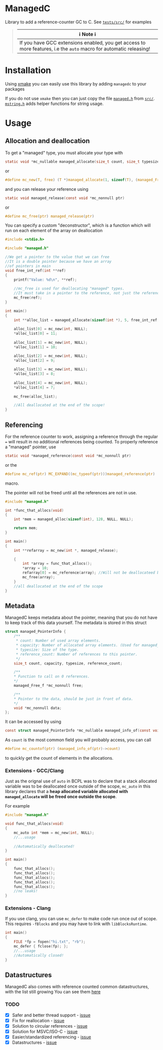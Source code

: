 # ManagedC

Library to add a reference-counter GC to C. See [`tests/src/`](tests/src) for examples

> |ℹ️ Note ℹ️        |
> |-----------------|
> | If you have GCC extensions enabled, you get access to more features, i.e the `auto` macro for automatic releasing! |    


# Installation

Using [xmake](https://xmake.io) you can easily use this library by adding `managedc` to your packages

If you do not use `xmake` then you can just copy the file [`managed.h`](src/managed.h) from [`src/`](src/). [`mstring.h`](src/managed/mstring.h) adds helper functions for string usage.

# Usage

## Allocation and deallocation


To get a "managed" type, you must allocate your type with 
```c
static void *mc_nullable managed_allocate(size_t count, size_t typesize, void (*mc_nullable)(void *mc_nonnull) free, const void *mc_nullable data)
````
or
```c
#define mc_new(T, free) (T *)managed_allocate(1, sizeof(T), (managed_Free_f *)free, NULL)
```

and you can release your reference using
```c
static void managed_release(const void *mc_nonnull ptr)
```
or
```c
#define mc_free(ptr) managed_release(ptr)
```

You can specify a custom "deconstructor", which is a function which will run on each element of the array on deallocation

```c
#include <stdio.h>

#include "managed.h"

//We get a pointer to the value that we can free
//It is a double pointer because we have an array 
//of pointers in main
void free_int_ref(int **ref)
{
    printf("Value: %d\n", **ref);
    
    //mc_free is used for deallocating "managed" types.
    //It must take in a pointer to the reference, not just the reference
    mc_free(ref);
}

int main()
{
    int **alloc_list = managed_allocate(sizeof(int *), 5, free_int_ref, NULL); 
    
    alloc_list[0] = mc_new(int, NULL);
    *alloc_list[0] = 11;
    
    alloc_list[1] = mc_new(int, NULL);
    *alloc_list[1] = 10;

    alloc_list[2] = mc_new(int, NULL);
    *alloc_list[2] = 9;
    
    alloc_list[3] = mc_new(int, NULL);
    *alloc_list[3] = 8;
    
    alloc_list[4] = mc_new(int, NULL);
    *alloc_list[4] = 7;
    
    mc_free(alloc_list);

    //All deallocated at the end of the scope!
}
```

## Referencing

For the reference counter to work, assigning a reference through the regular `=` will result in no additional references being counted. To properly reference a "managed" pointer, use
```c
static void *managed_reference(const void *mc_nonnull ptr)
```
or the
```c
#define mc_ref(ptr) MC_EXPAND((mc_typeof(ptr)))managed_reference(ptr)
```
macro.

The pointer will not be freed until all the references are not in use.

```c
#include "managed.h"

int *func_that_allocs(void)
{
    int *mem = managed_alloc(sizeof(int), 128, NULL, NULL);

    return mem;
}

int main()
{
    int **refarray = mc_new(int *, managed_release);

    {
        int *array = func_that_allocs();
        *array = 10;
        refarray[0] = mc_reference(array); //Will not be deallocateed because we got a reference
        mc_free(array);
    }
    //all deallocated at the end of the scope
}
```

## Metadata

ManagedC keeps metadata about the pointer, meaning that you do not have to keep track of this data yourself.
The metadata is stored in this struct
```c
struct managed_PointerInfo {
	/**
	 * count: Number of used array elements.
	 * capacity: Number of allocated array elements. (Used for managed_Vector)
	 * typesize: Size of the type.
	 * reference_count: Number of references to this pointer.
	 */
	size_t count, capacity, typesize, reference_count;

	/**
	* Function to call on 0 references.
	*/
	managed_Free_f *mc_nonnull free;

	/**
	* Pointer to the data, should be just in front of data.
	*/
	void *mc_nonnull data;
};
```
It can be accessed by using
```c
const struct managed_PointerInfo *mc_nullable managed_info_of(const void *mc_nonnull ptr)
```

As `count` is the most common field you will probably access, you can call
```c
#define mc_countof(ptr) (managed_info_of(ptr)->count)
```
to quickly get the count of elements in the allocations.

### Extensions - GCC/Clang

Just as the orignal use of `auto` in BCPL was to declare that a stack allocated variable was to be deallocated once outside of the scope, `mc_auto` in this library declares that a **heap allocated variable allocated with `managed_allocate` will be freed once outside the scope**.

For example

```c
#include "managed.h"

void func_that_allocs(void)
{
    mc_auto int *mem = mc_new(int, NULL);
    //...usage
   
    //Automatically deallocated!
}

int main()
{
    func_that_allocs();
    func_that_allocs();
    func_that_allocs();
    func_that_allocs();
    func_that_allocs();
    //no leaks!
}
```

### Extensions - Clang

If you use clang, you can use `mc_defer` to make code run once out of scope. This requires `-fBlocks` and you may have to link with `libBlocksRuntime`.
```c
int main()
{
    FILE *fp = fopen("hi.txt", "rb");
    mc_defer { fclose(fp); };
    //...usage
    //Automatically closed!
}
```

## Datastructures

ManagedC also comes with reference counted common datastructures, with the list still growing
You can see them [here](src/managed/)

### TODO
- [x] Safer and better thread support   - [issue](https://github.com/Frityet/ManagedC/issues/1)
- [X] Fix for reallocation              - [issue](https://github.com/Frityet/ManagedC/issues/3)
- [X] Solution to circular references   - [issue](https://github.com/Frityet/ManagedC/issues/2)
- [X] Solution for MSVC/ISO-C           - [issue](https://github.com/Frityet/ManagedC/issues/4)
- [X] Easier/standardized referencing   - [issue](https://github.com/Frityet/ManagedC/issues/5)
- [X] Datastructures                    - [issue](https://github.com/Frityet/ManagedC/issues/8)
